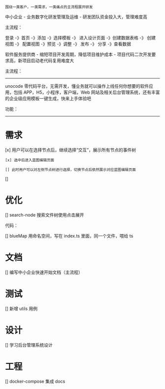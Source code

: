 `围绕一类客户，一类需求，一类痛点的主流程展开研发`

中小企业 - 业务数字化研发管理及运维 - 研发团队资金投入大，管理难度高

主流程：

登录 -》首页 -》添加 -》选择模板 -》 进入设计页面 -》创建数据表格 -》 创建视图 -》 配置视图 -》预览 -》调整 -》 发布 -》 分享 -》查看数据

软件服务提供商 - 缩短项目开发周期，降低项目维护成本 - 项目代码二次开发要求高，新项目启动老代码复用难度大

主流程：

---

unocode 零代码平台，无需开发，懂业务就可以操作上线任何你想要的软件应用，包括 APP，H5，小程序，客户端，Web 网站及相关后台管理系统，还有丰富的企业级应用模板一键生成，快来上手体验吧


功能：

---

# 需求

[x] 用户可以在选择节点后，继续选择“交互”，展示所有节点的事件树

    [x] 选中后进入蓝图编辑页面

    [] 此时用户可以对左侧节点树进行选择，切换节点后依然展示对应蓝图编辑页面

[] 

# 优化

[] search-node 搜索文件树使用点击展开

代码：

[] blueMap 用命名空间，写在 index.ts 里面，同一个文件，喂给 ts

# 文档

[] 编写中小企业快速开始文档（主流程）

# 测试

[] 新增 utils 用例

# 设计

[] 学习后台管理系统设计

# 工程

[] docker-compose 集成 docs
